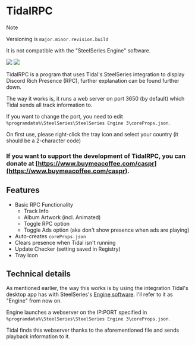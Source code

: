 # TidalRPC

> [!NOTE]
> Versioning is `major.minor.revision.build`
> 
> It is not compatible with the "SteelSeries Engine" software.

![](https://user-images.githubusercontent.com/42980888/212440251-2c1ffe55-b132-4966-8327-88e86f46d8f5.png)
![](https://user-images.githubusercontent.com/42980888/212440257-ef827b46-06bf-44de-a165-024fa9b992b9.png)

TidalRPC is a program that uses Tidal's SteelSeries integration to display Discord Rich Presence (RPC), further explanation can be found further down.

The way it works is, it runs a web server on port 3650 (by default) which Tidal sends all track information to.

If you want to change the port, you need to edit `%programdata%\SteelSeries\SteelSeries Engine 3\coreProps.json`.

On first use, please right-click the tray icon and select your country (it should be a 2-character code)

### If you want to support the development of TidalRPC, you can donate at [https://www.buymeacoffee.com/caspr](https://www.buymeacoffee.com/caspr).

## Features

- Basic RPC Functionality
  - Track Info
  - Album Artwork (incl. Animated)
  - Toggle RPC option
  - Toggle Ads option (aka don't show presence when ads are playing)
- Auto-creates `coreProps.json`
- Clears presence when Tidal isn't running
- Update Checker (setting saved in Registry)
- Tray Icon


## Technical details

As mentioned earlier, the way this works is by using the integration Tidal's desktop app has with SteelSeries's [Engine software](https://steelseries.com/gg/engine). I'll refer to it as "Engine" from now on.

Engine launches a webserver on the IP:PORT specified in `%programdata%\SteelSeries\SteelSeries Engine 3\coreProps.json`.

Tidal finds this webserver thanks to the aforementioned file and sends playback information to it.
